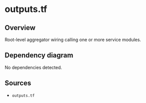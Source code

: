 # outputs.tf

## Overview
Root-level aggregator wiring calling one or more service modules.

## Dependency diagram
No dependencies detected.

## Sources
- `outputs.tf`
